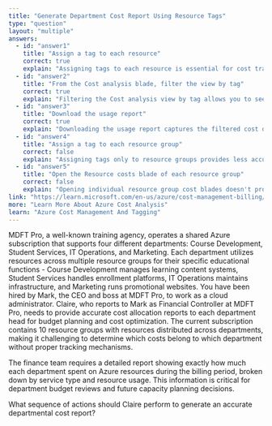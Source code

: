 ```yaml
---
title: "Generate Department Cost Report Using Resource Tags"
type: "question"
layout: "multiple"
answers:
  - id: "answer1"
    title: "Assign a tag to each resource"
    correct: true
    explain: "Assigning tags to each resource is essential for cost tracking by department. Tags applied at the resource level provide the most granular cost attribution and ensure accurate departmental cost allocation."
  - id: "answer2"
    title: "From the Cost analysis blade, filter the view by tag"
    correct: true
    explain: "Filtering the Cost analysis view by tag allows you to see costs grouped by the department tags you've assigned. This is the key step to generate department-specific cost breakdowns from the tagged resources."
  - id: "answer3"
    title: "Download the usage report"
    correct: true
    explain: "Downloading the usage report captures the filtered cost data for sharing with the finance department. This provides them with a detailed breakdown of costs by department based on the tag filtering."
  - id: "answer4"
    title: "Assign a tag to each resource group"
    correct: false
    explain: "Assigning tags only to resource groups provides less accurate cost tracking since resources within a group might belong to different departments. Resource-level tagging is more precise for departmental cost allocation."
  - id: "answer5"
    title: "Open the Resource costs blade of each resource group"
    correct: false
    explain: "Opening individual resource group cost blades doesn't provide department-level aggregation across multiple resource groups. This approach would be inefficient and wouldn't leverage the power of tag-based cost filtering."
link: "https://learn.microsoft.com/en-us/azure/cost-management-billing/costs/quick-acm-cost-analysis"
more: "Learn More About Azure Cost Analysis"
learn: "Azure Cost Management And Tagging"
---
```


MDFT Pro, a well-known training agency, operates a shared Azure subscription that supports four different departments: Course Development, Student Services, IT Operations, and Marketing. Each department utilizes resources across multiple resource groups for their specific educational functions - Course Development manages learning content systems, Student Services handles enrollment platforms, IT Operations maintains infrastructure, and Marketing runs promotional websites. You have been hired by Mark, the CEO and boss at MDFT Pro, to work as a cloud administrator. Claire, who reports to Mark as Financial Controller at MDFT Pro, needs to provide accurate cost allocation reports to each department head for budget planning and cost optimization. The current subscription contains 10 resource groups with resources distributed across departments, making it challenging to determine which costs belong to which department without proper tracking mechanisms.

The finance team requires a detailed report showing exactly how much each department spent on Azure resources during the billing period, broken down by service type and resource usage. This information is critical for department budget reviews and future capacity planning decisions.

What sequence of actions should Claire perform to generate an accurate departmental cost report?
